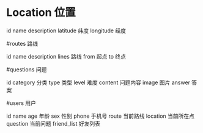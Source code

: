 # Location 位置

id
name
description
latitude  纬度
longitude 经度

#routes 路线

id
name
description
lines 路线
from  起点
to    终点

#questions 问题

id
category 分类
type  类型
level 难度
content 问题内容
image 图片
answer 答案

#users 用户

id
name
age  年龄
sex  性别
phone 手机号
route  当前路线
location   当前所在点
question   当前问题
friend_list 好友列表




